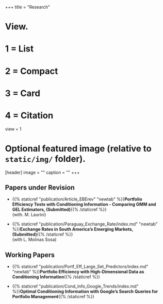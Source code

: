+++
title = "Research"

# View.
#   1 = List
#   2 = Compact
#   3 = Card
#   4 = Citation
view = 1

# Optional featured image (relative to `static/img/` folder).
[header]
image = ""
caption = ""
+++

## Papers under Revision

* {{% staticref "publication/Article_EBErev" "newtab" %}}**Portfolio Efficiency Tests with Conditioning Information - Comparing GMM and GEL Estimators, (Submitted)**{{% /staticref %}}  
(with. M. Laurini)


* {{% staticref "publication/Paraguay_Exchange_Rate/index.md" "newtab" %}}**Exchange Rates in South America’s Emerging Markets, (Submitted)**{{% /staticref %}}  
(with L. Molinas Sosa)



## Working Papers

* {{% staticref "publication/Portf_Eff_Large_Set_Predictors/index.md" "newtab" %}}**Portfolio Efficiency with High-Dimensional Data as Conditioning Information**{{% /staticref %}}


* {{% staticref "publication/Cond_Info_Google_Trends/index.md" %}}**Optimal Conditioning Information with Google’s Search Queries for Portfolio Management**{{% /staticref %}}